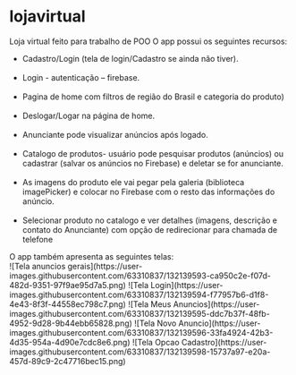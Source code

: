 # lojavirtual
 Loja virtual feito para trabalho de POO
O app possui os seguintes recursos:
<br>
<ul>
 <li>
 Cadastro/Login (tela de login/Cadastro se ainda não tiver).
 </li>
 <br>
 <li>
 Login - autenticação – firebase.
 </li>
 <br>
  <li>
 Pagina de home com filtros de região do Brasil e categoria do produto)
  </li>
   <br>
 <li>  
 Deslogar/Logar na página de home.
  </li>
  <br>
 <li>
  Anunciante pode visualizar anúncios após logado.
 </li>
  <br>
 <li>
  Catalogo de produtos- usuário pode pesquisar produtos (anúncios) ou cadastrar 
 (salvar os anúncios no Firebase) e deletar se for anunciante.
 </li>
  <br>
 <li>
 As imagens do produto ele vai pegar pela galeria (biblioteca imagePicker) e 
 colocar no Firebase com o resto das informações do anúncio.
 </li>
  <br>
 <li>
  Selecionar produto no catalogo e ver detalhes (imagens, descrição e contato do 
 Anunciante) com opção de redirecionar para chamada de telefone
 </li> 
</ul>
 O app também apresenta as seguintes telas:
 <br>
![Tela anuncios gerais](https://user-images.githubusercontent.com/63310837/132139593-ca950c2e-f07d-482d-9351-97f9ae95d7a5.png)
![Tela Login](https://user-images.githubusercontent.com/63310837/132139594-f77957b6-d1f8-4e43-8f3f-44558ec798c7.png)
![Tela Meus Anuncios](https://user-images.githubusercontent.com/63310837/132139595-ddc7b37f-48fb-4952-9d28-9b44ebb65828.png)
![Tela Novo Anuncio](https://user-images.githubusercontent.com/63310837/132139596-33fa4924-42b3-4d35-954a-4d90e7cdc8e6.png)
![Tela Opcao Cadastro](https://user-images.githubusercontent.com/63310837/132139598-15737a97-e20a-457d-89c9-2c47716bec15.png)
